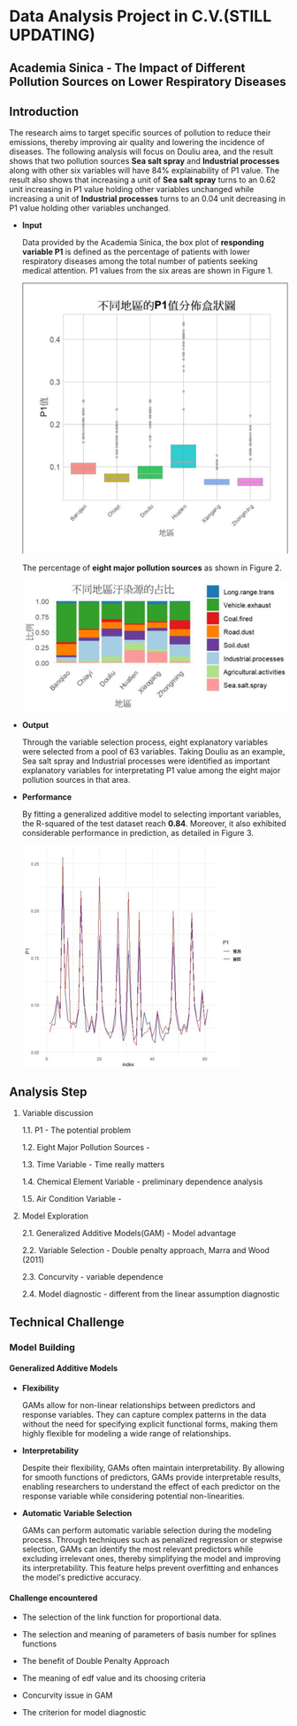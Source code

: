# Data Analysis Project in C.V.(STILL UPDATING)

## Academia Sinica - The Impact of Different Pollution Sources on Lower Respiratory Diseases

## Introduction

The research aims to target specific sources of pollution to reduce their emissions, thereby improving air quality and lowering the incidence of diseases. The following analysis will focus on Douliu area, and the result shows that two pollution sources **Sea salt spray** and **Industrial processes** along with other six variables will have 84% explainability of P1 value. The result also shows that increasing a unit of **Sea salt spray** turns to an 0.62 unit increasing in P1 value holding other variables unchanged while increasing a unit of **Industrial processes** turns to an 0.04 unit decreasing in P1 value holding other variables unchanged.

- **Input**

  Data provided by the Academia Sinica, the box plot of **responding variable P1** is defined as the percentage of patients with lower respiratory diseases among the total number of patients seeking medical attention. P1 values from the six areas are shown in Figure 1.

   ![](/images/AS_EDA.png "Figure 1")


  The percentage of **eight major pollution sources** as shown in Figure 2.

  ![](/images/AS_EDA2.png "Figure 2")

- **Output**

  
  Through the variable selection process, eight explanatory variables were selected from a pool of 63 variables. Taking Douliu as an example, Sea salt spray and Industrial processes were identified as important explanatory variables for interpretating P1 value among the eight major pollution sources in that area.
   

- **Performance**

  By fitting a generalized additive model to selecting important variables, the R-squared of the test dataset reach **0.84**. Moreover, it also exhibited considerable performance in prediction, as detailed in Figure 3.

   ![](/images/AS_output.png "Figure 3")

## Analysis Step

1. Variable discussion

   1.1. P1 - The potential problem
   
   1.2. Eight Major Pollution Sources - 
   
   1.3. Time Variable - Time really matters

   1.4. Chemical Element Variable - preliminary dependence analysis 

   1.5. Air Condition Variable - 
   
2. Model Exploration
   
   2.1. Generalized Additive Models(GAM) - Model advantage
   
   2.2. Variable Selection - Double penalty approach, Marra and Wood (2011)
   
   2.3. Concurvity - variable dependence
   
   2.4. Model diagnostic - different from the linear assumption diagnostic


## Technical Challenge

### Model Building

#### Generalized Additive Models

- **Flexibility**

    GAMs allow for non-linear relationships between predictors and response variables. They can capture complex patterns in the data without the need for specifying explicit functional forms, making them highly flexible for modeling a wide range of relationships.

- **Interpretability**

    Despite their flexibility, GAMs often maintain interpretability. By allowing for smooth functions of predictors, GAMs provide interpretable results, enabling researchers to understand the effect of each predictor on the response variable while considering potential non-linearities.

- **Automatic Variable Selection**

    GAMs can perform automatic variable selection during the modeling process. Through techniques such as penalized regression or stepwise selection, GAMs can identify the most relevant predictors while excluding irrelevant ones, thereby simplifying the model and improving its interpretability. This feature helps prevent overfitting and enhances the model's predictive accuracy.


#### Challenge encountered

- The selection of the link function for proportional data.

  

- The selection and meaning of parameters of basis number for splines functions

  
  
- The benefit of Double Penalty Approach

   

- The meaning of edf value and its choosing criteria  

  

- Concurvity issue in GAM

  
  

- The criterion for model diagnostic   

  
